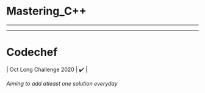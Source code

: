 
# Mastering_C++
---




---
# Codechef

| Oct Long Challenge 2020 | ✔️ |


*Aiming to add atleast one solution everyday*
